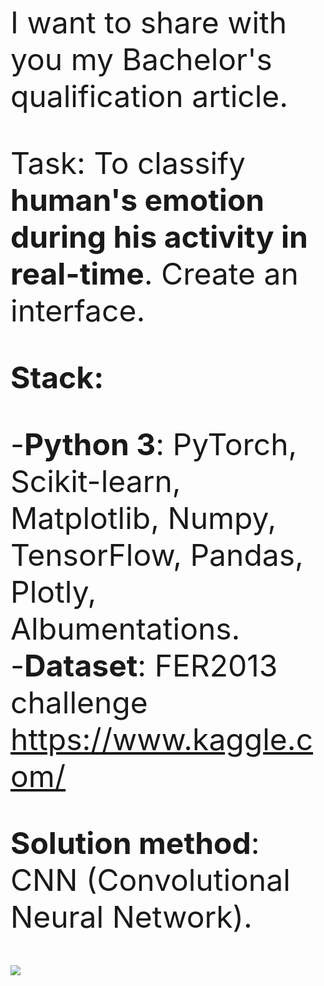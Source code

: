 <font size=7>I want to share with you my Bachelor's qualification article.

Task: To classify <b>human's emotion during his activity in real-time</b>. Create an interface.

<b>Stack:</b> 

-<b>Python 3</b>: PyTorch, Scikit-learn, Matplotlib, Numpy, TensorFlow, Pandas, Plotly, Albumentations. <br>
-<b>Dataset</b>: FER2013 challenge https://www.kaggle.com/
 
 <b>Solution method</b>: CNN (Convolutional Neural Network).

<img src='https://scientificrussia.ru/images/c/qzc-full.jpg'>
 
